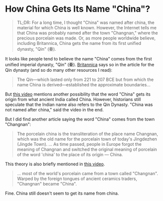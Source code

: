 # How China Gets Its Name "China"?

> TL;DR: For a long time, I thought "China" was named after china, the material for which China is well known. However, the Internet tells me that China was probably named after the town "Changnan," where the precious porcelain was made. Or, as more people worldwide believe, including Britannica, China gets the name from its first unified dynasty, "Qin" (秦).

It looks like people tend to believe the name "China" comes from the first unified imperial dynasty, "Qin" (秦). [Britannica](https://www.britannica.com/topic/Qin-dynasty) says so in the article for the Qin dynasty (and so do many other resources I read):

> The Qin—which lasted only from 221 to 207 BCE but from which the name China is derived—established the approximate boundaries...

But [this video](https://www.youtube.com/watch?v=ug-tG_5WILo) mentions another possibility that the word "China" gets its origin from what ancient India called China. However, historians still speculate that the Indian name also refers to the Qin Dynasty. "China was not named after china," said the video in the end.

But I did find another article saying the word "China" comes from the town "Changnan":

> The porcelain china is the transliteration of the place name Changnan, which was the old name for the porcelain town of today's Jingdezhen (Jingde Town). ... As time passed, people in Europe forgot the meaning of Changnan and switched the original meaning of porcelain of the word 'china' to the place of its origin ― China.

This theory is also briefly mentioned in [this video](https://www.youtube.com/watch?v=6hx6OeIIC_k&t=53s).

> ... most of the world's porcelain came from a town called "Changnan". Warped by the foreign tongues of ancient ceramics traders, "Changnan" became "China".

Fine. China still doesn't seem to get its name from china.
